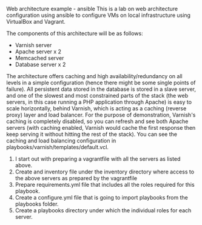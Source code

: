 Web architecture example - ansible
This is a lab on web architecture configuration using ansible to configure VMs on local infrastructure using VirtualBox and Vagrant.

The components of this architecture will be as follows:
- Varnish server
- Apache server x 2
- Memcached server
- Database server x 2

The architecture offers caching and high availability/redundancy on all levels in a simple configuration (hence there might be some single points of failure).
All persistent data stored in the database is stored in a slave server, and one of the slowest and most constrained parts of the stack (the web servers, in this case running a PHP application through Apache) is easy to scale horizontally, behind Varnish, which is acting as a caching (reverse proxy) layer and load balancer.
For the purpose of demonstration, Varnish's caching is completely disabled, so you can refresh and see both Apache servers (with caching enabled, Varnish would cache the first response then keep serving it without hitting the rest of the stack). You can see the caching and load balancing configuration in playbooks/varnish/templates/default.vcl.

1. I start out with preparing a vagrantfile with all the servers as listed above.
2. Create and inventory file under the inventory directory where access to the above servers as prepared by the vagrantfile
3. Prepare requirements.yml file that includes all the roles required for this playbook.
4. Create a configure.yml file that is going to import playbooks from the playbooks folder.
5. Create a playbooks directory under which the individual roles for each server.

